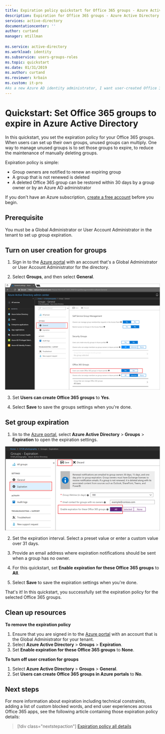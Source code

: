 ```yaml
---
title: Expiration policy quickstart for Office 365 groups - Azure Active Directory | Microsoft Docs
description: Expiration for Office 365 groups - Azure Active Directory
services: active-directory
documentationcenter: ''
author: curtand
manager: mtillman

ms.service: active-directory
ms.workload: identity
ms.subservice: users-groups-roles
ms.topic: quickstart
ms.date: 01/31/2019
ms.author: curtand
ms.reviewer: krbain
ms.custom: it-pro
#As a new Azure AD identity administrator, I want user-created Office 365 groups in my tenant to expire so I can reduce the number of unused groups.
---
```

# Quickstart: Set Office 365 groups to expire in Azure Active Directory

In this quickstart, you set the expiration policy for your Office 365 groups. When users can set up their own groups, unused groups can multiply. One way to manage unused groups is to set those groups to expire, to reduce the maintenance of manually deleting groups.

Expiration policy is simple:

* Group owners are notified to renew an expiring group
* A group that is not renewed is deleted
* A deleted Office 365 group can be restored within 30 days by a group owner or by an Azure AD administrator

If you don't have an Azure subscription, [create a free account](https://azure.microsoft.com/free/) before you begin.

## Prerequisite

You must be a Global Administrator or User Account Administrator in the tenant to set up group expiration.

## Turn on user creation for groups

1. Sign in to the [Azure portal](https://portal.azure.com) with an account that's a Global Administrator or User Account Administrator for the directory.

2. Select **Groups**, and then select **General**.
  
  ![Self-service group settings](./media/groups-quickstart-expiration/self-service-settings.png)

3. Set  **Users can create Office 365 groups** to **Yes**.

4. Select **Save** to save the groups settings when you're done.

## Set group expiration

1. Iin to the [Azure portal](https://portal.azure.com), select **Azure Active Directory** > **Groups** > **Expiration** to open the expiration settings.
  
  ![Expiration settings](./media/groups-quickstart-expiration/expiration-settings.png)

2. Set the expiration interval. Select a preset value or enter a custom value over 31 days. 

3. Provide an email address where expiration notifications should be sent when a group has no owner.

4. For this quickstart, set **Enable expiration for these Office 365 groups** to **All**.

5. Select **Save** to save the expiration settings when you're done.

That's it! In this quickstart, you successfully set the expiration policy for the selected Office 365 groups.

## Clean up resources

**To remove the expiration policy**

1. Ensure that you are signed in to the [Azure portal](https://portal.azure.com) with an account that is the Global Administrator for your tenant.
2. Select **Azure Active Directory** > **Groups** > **Expiration**.
3. Set **Enable expiration for these Office 365 groups** to **None**.

**To turn off user creation for groups**

1. Select **Azure Active Directory** > **Groups** > **General**. 
2. Set **Users can create Office 365 groups in Azure portals** to **No**.

## Next steps

For more information about expiration including technical constraints, adding a list of custom blocked words, and end user experiences across Office 365 apps, see the following article containing those expiration policy details:

> [!div class="nextstepaction"]
> [Expiration policy all details](groups-lifecycle.md)
